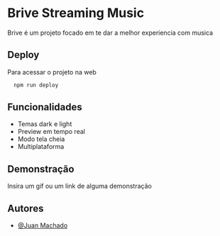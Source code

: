 
# Brive Streaming Music

Brive é um projeto focado em te dar a melhor experiencia com musica

## Deploy

Para acessar o projeto na web

```bash
  npm run deploy
```


## Funcionalidades

- Temas dark e light
- Preview em tempo real
- Modo tela cheia
- Multiplataforma


## Demonstração

Insira um gif ou um link de alguma demonstração


## Autores

- [@Juan Machado](https://www.github.com/Xuan002)

